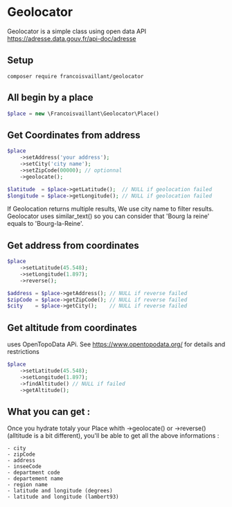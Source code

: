 # Geolocator

Geolocator is a simple class using open data API
https://adresse.data.gouv.fr/api-doc/adresse

## Setup
```
composer require francoisvaillant/geolocator
```

## All begin by a place
```PHP
$place = new \Francoisvaillant\Geolocator\Place()
```

## Get Coordinates from address

```PHP
$place
    ->setAddress('your address');
    ->setCity('city name');
    ->setZipCode(00000); // optionnal
    ->geolocate();

$latitude  = $place->getLatitude();  // NULL if geolocation failed
$longitude = $place->getLongitude(); // NULL if geolocation failed

```
If Geolocation returns multiple results, We use city name to filter results. 
Geolocator uses similar_text() so you can consider that 'Bourg la reine' equals to 'Bourg-la-Reine'. 

## Get address from coordinates
```PHP
$place
    ->setLatitude(45.548);
    ->setLongitude(1.897);
    ->reverse();

$address = $place->getAddress(); // NULL if reverse failed
$zipCode = $place->getZipCode(); // NULL if reverse failed
$city    = $place->getCity();    // NULL if reverse failed

```

## Get altitude from coordinates
uses OpenTopoData APi. See https://www.opentopodata.org/ for details and restrictions
```PHP
$place
    ->setLatitude(45.548);
    ->setLongitude(1.897);
    ->findAltitude() // NULL if failed
    ->getAltitude();
```

## What you can get :
Once you hydrate totaly your Place whith ->geolocate() or ->reverse() (alltitude is a bit different),
you'll be able to get all the above informations :

    - city
    - zipCode
    - address
    - inseeCode
    - department code
    - departement name
    - region name
    - latitude and longitude (degrees)
    - latitude and longitude (lambert93)

